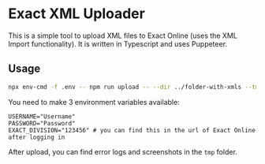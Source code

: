 # Exact XML Uploader

This is a simple tool to upload XML files to Exact Online (uses the XML Import functionality). It is written in Typescript and uses Puppeteer.

## Usage

```bash
npx env-cmd -f .env -- npm run upload -- --dir ../folder-with-xmls --tmp-dir tmp --otp 123456 
```

You need to make 3 environment variables available:

```
USERNAME="Username"
PASSWORD="Password"
EXACT_DIVISION="123456" # you can find this in the url of Exact Online after logging in
```

After upload, you can find error logs and screenshots in the `tmp` folder.